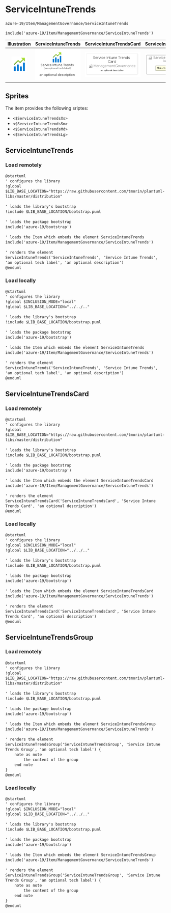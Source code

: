 # ServiceIntuneTrends


```text
azure-19/Item/ManagementGovernance/ServiceIntuneTrends
```

```text
include('azure-19/Item/ManagementGovernance/ServiceIntuneTrends')
```



| Illustration | ServiceIntuneTrends | ServiceIntuneTrendsCard | ServiceIntuneTrendsGroup |
| :---: | :---: | :---: | :---: |
| ![illustration for Illustration](../../../azure-19/Item/ManagementGovernance/ServiceIntuneTrends.png) | ![illustration for ServiceIntuneTrends](../../../azure-19/Item/ManagementGovernance/ServiceIntuneTrends.Local.png) | ![illustration for ServiceIntuneTrendsCard](../../../azure-19/Item/ManagementGovernance/ServiceIntuneTrendsCard.Local.png) | ![illustration for ServiceIntuneTrendsGroup](../../../azure-19/Item/ManagementGovernance/ServiceIntuneTrendsGroup.Local.png) |



## Sprites
The item provides the following sriptes:

- `<$ServiceIntuneTrendsXs>`
- `<$ServiceIntuneTrendsSm>`
- `<$ServiceIntuneTrendsMd>`
- `<$ServiceIntuneTrendsLg>`





## ServiceIntuneTrends

### Load remotely
```plantuml
@startuml
' configures the library
!global $LIB_BASE_LOCATION="https://raw.githubusercontent.com/tmorin/plantuml-libs/master/distribution"

' loads the library's bootstrap
!include $LIB_BASE_LOCATION/bootstrap.puml

' loads the package bootstrap
include('azure-19/bootstrap')

' loads the Item which embeds the element ServiceIntuneTrends
include('azure-19/Item/ManagementGovernance/ServiceIntuneTrends')

' renders the element
ServiceIntuneTrends('ServiceIntuneTrends', 'Service Intune Trends', 'an optional tech label', 'an optional description')
@enduml
```

### Load locally
```plantuml
@startuml
' configures the library
!global $INCLUSION_MODE="local"
!global $LIB_BASE_LOCATION="../../.."

' loads the library's bootstrap
!include $LIB_BASE_LOCATION/bootstrap.puml

' loads the package bootstrap
include('azure-19/bootstrap')

' loads the Item which embeds the element ServiceIntuneTrends
include('azure-19/Item/ManagementGovernance/ServiceIntuneTrends')

' renders the element
ServiceIntuneTrends('ServiceIntuneTrends', 'Service Intune Trends', 'an optional tech label', 'an optional description')
@enduml
```

## ServiceIntuneTrendsCard

### Load remotely
```plantuml
@startuml
' configures the library
!global $LIB_BASE_LOCATION="https://raw.githubusercontent.com/tmorin/plantuml-libs/master/distribution"

' loads the library's bootstrap
!include $LIB_BASE_LOCATION/bootstrap.puml

' loads the package bootstrap
include('azure-19/bootstrap')

' loads the Item which embeds the element ServiceIntuneTrendsCard
include('azure-19/Item/ManagementGovernance/ServiceIntuneTrends')

' renders the element
ServiceIntuneTrendsCard('ServiceIntuneTrendsCard', 'Service Intune Trends Card', 'an optional description')
@enduml
```

### Load locally
```plantuml
@startuml
' configures the library
!global $INCLUSION_MODE="local"
!global $LIB_BASE_LOCATION="../../.."

' loads the library's bootstrap
!include $LIB_BASE_LOCATION/bootstrap.puml

' loads the package bootstrap
include('azure-19/bootstrap')

' loads the Item which embeds the element ServiceIntuneTrendsCard
include('azure-19/Item/ManagementGovernance/ServiceIntuneTrends')

' renders the element
ServiceIntuneTrendsCard('ServiceIntuneTrendsCard', 'Service Intune Trends Card', 'an optional description')
@enduml
```

## ServiceIntuneTrendsGroup

### Load remotely
```plantuml
@startuml
' configures the library
!global $LIB_BASE_LOCATION="https://raw.githubusercontent.com/tmorin/plantuml-libs/master/distribution"

' loads the library's bootstrap
!include $LIB_BASE_LOCATION/bootstrap.puml

' loads the package bootstrap
include('azure-19/bootstrap')

' loads the Item which embeds the element ServiceIntuneTrendsGroup
include('azure-19/Item/ManagementGovernance/ServiceIntuneTrends')

' renders the element
ServiceIntuneTrendsGroup('ServiceIntuneTrendsGroup', 'Service Intune Trends Group', 'an optional tech label') {
    note as note
        the content of the group
    end note
}
@enduml
```

### Load locally
```plantuml
@startuml
' configures the library
!global $INCLUSION_MODE="local"
!global $LIB_BASE_LOCATION="../../.."

' loads the library's bootstrap
!include $LIB_BASE_LOCATION/bootstrap.puml

' loads the package bootstrap
include('azure-19/bootstrap')

' loads the Item which embeds the element ServiceIntuneTrendsGroup
include('azure-19/Item/ManagementGovernance/ServiceIntuneTrends')

' renders the element
ServiceIntuneTrendsGroup('ServiceIntuneTrendsGroup', 'Service Intune Trends Group', 'an optional tech label') {
    note as note
        the content of the group
    end note
}
@enduml
```

